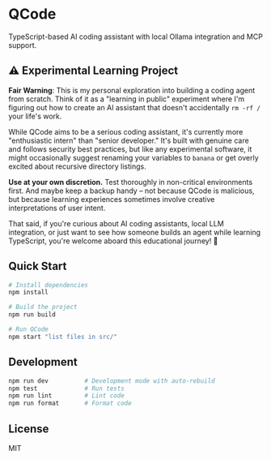 # QCode

TypeScript-based AI coding assistant with local Ollama integration and MCP support.

## ⚠️ Experimental Learning Project

**Fair Warning**: This is my personal exploration into building a coding agent from scratch. Think of it as a "learning in public" experiment where I'm figuring out how to create an AI assistant that doesn't accidentally `rm -rf /` your life's work.

While QCode aims to be a serious coding assistant, it's currently more "enthusiastic intern" than "senior developer." It's built with genuine care and follows security best practices, but like any experimental software, it might occasionally suggest renaming your variables to `banana` or get overly excited about recursive directory listings.

**Use at your own discretion.** Test thoroughly in non-critical environments first. And maybe keep a backup handy – not because QCode is malicious, but because learning experiences sometimes involve creative interpretations of user intent.

That said, if you're curious about AI coding assistants, local LLM integration, or just want to see how someone builds an agent while learning TypeScript, you're welcome aboard this educational journey! 🚀

## Quick Start

```bash
# Install dependencies
npm install

# Build the project
npm run build

# Run QCode
npm start "list files in src/"
```

## Development

```bash
npm run dev          # Development mode with auto-rebuild
npm test             # Run tests
npm run lint         # Lint code
npm run format       # Format code
```

## License

MIT
